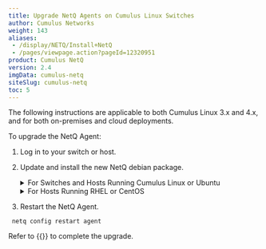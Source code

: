 ```yaml
---
title: Upgrade NetQ Agents on Cumulus Linux Switches
author: Cumulus Networks
weight: 143
aliases:
 - /display/NETQ/Install+NetQ
 - /pages/viewpage.action?pageId=12320951
product: Cumulus NetQ
version: 2.4
imgData: cumulus-netq
siteSlug: cumulus-netq
toc: 5
---
```

The following instructions are applicable to both Cumulus Linux 3.x and 4.x, and for both on-premises and cloud deployments.

To upgrade the NetQ Agent:

1. Log in to your switch or host.

2. Update and install the new NetQ debian package.

    <details><summary>For Switches and Hosts Running Cumulus Linux or Ubuntu</summary>

    ```
    sudo apt-get update
    sudo apt-get install -y netq-agent
    ```

    </details>
    <details><summary>For Hosts Running RHEL or CentOS</summary>

    ```
    sudo yum update
    sudo yum install netq-agent
    ```

    </details>

4. Restart the NetQ Agent.

```
 netq config restart agent
```

Refer to {{<link title="Install and Configure the NetQ Agent on Cumulus Linux Switches">}} to complete the upgrade.
